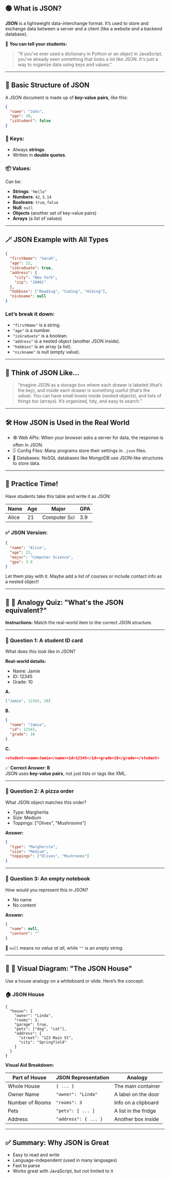 
## 🟢 **What is JSON?**

**JSON** is a lightweight data-interchange format. It’s used to store and exchange data between a server and a client (like a website and a backend database).

💬 **You can tell your students:**
> "If you've ever used a dictionary in Python or an object in JavaScript, you've already seen something that looks a lot like JSON. It's just a way to organize data using keys and values."

---

## 🧱 **Basic Structure of JSON**

A JSON document is made up of **key-value pairs**, like this:

```json
{
  "name": "John",
  "age": 30,
  "isStudent": false
}
```

### 🔑 Keys:
- Always **strings**.
- Written in **double quotes**.

### 📦 Values:
Can be:
- **Strings**: `"Hello"`
- **Numbers**: `42`, `3.14`
- **Booleans**: `true`, `false`
- **Null**: `null`
- **Objects** (another set of key-value pairs)
- **Arrays** (a list of values)

---

## 🪄 **JSON Example with All Types**

```json
{
  "firstName": "Sarah",
  "age": 22,
  "isGraduate": true,
  "address": {
    "city": "New York",
    "zip": "10001"
  },
  "hobbies": ["Reading", "Coding", "Hiking"],
  "nickname": null
}
```

### Let’s break it down:
- `"firstName"` is a string.
- `"age"` is a number.
- `"isGraduate"` is a boolean.
- `"address"` is a nested object (another JSON inside).
- `"hobbies"` is an array (a list).
- `"nickname"` is null (empty value).

---

## 💭 **Think of JSON Like...**

> “Imagine JSON as a storage box where each drawer is labeled (that’s the key), and inside each drawer is something useful (that’s the value). You can have small boxes inside (nested objects), and lists of things too (arrays). It’s organized, tidy, and easy to search.”

---

## 🛠️ **How JSON is Used in the Real World**

- 🕸️ Web APIs: When your browser asks a server for data, the response is often in JSON.
- 🗄️ Config Files: Many programs store their settings in `.json` files.
- 🔌 Databases: NoSQL databases like MongoDB use JSON-like structures to store data.

---

## 🧪 **Practice Time!**
Have students take this table and write it as JSON:

| Name   | Age | Major        | GPA  |
|--------|-----|--------------|------|
| Alice  | 21  | Computer Sci | 3.9  |

### ✅ JSON Version:
```json
{
  "name": "Alice",
  "age": 21,
  "major": "Computer Science",
  "gpa": 3.9
}
```

Let them play with it. Maybe add a list of courses or include contact info as a nested object!

---

## 🧠 **🎯 Analogy Quiz: "What's the JSON equivalent?"**

**Instructions:** Match the real-world item to the correct JSON structure.

---

### 📝 **Question 1: A student ID card**

What does this look like in JSON?

**Real-world details:**
- Name: Jamie
- ID: 12345
- Grade: 10

**A.**  
```json
["Jamie", 12345, 10]
```

**B.**  
```json
{
  "name": "Jamie",
  "id": 12345,
  "grade": 10
}
```

**C.**  
```json
<student><name>Jamie</name><id>12345</id><grade>10</grade></student>
```

✅ **Correct Answer: B**  
JSON uses **key-value pairs**, not just lists or tags like XML.

---

### 📝 **Question 2: A pizza order**

What JSON object matches this order?

- Type: Margherita
- Size: Medium
- Toppings: ["Olives", "Mushrooms"]

**Answer:**
```json
{
  "type": "Margherita",
  "size": "Medium",
  "toppings": ["Olives", "Mushrooms"]
}
```

---

### 📝 **Question 3: An empty notebook**

How would you represent this in JSON?

- No name
- No content

**Answer:**
```json
{
  "name": null,
  "content": ""
}
```

📌 `null` means *no value at all*, while `""` is an *empty string*.

---

## 🧩 **🧭 Visual Diagram: "The JSON House"**

Use a house analogy on a whiteboard or slide. Here’s the concept:

### 🏠 **JSON House**

```
{
  "house": {
    "owner": "Linda",
    "rooms": 3,
    "garage": true,
    "pets": ["dog", "cat"],
    "address": {
      "street": "123 Main St",
      "city": "Springfield"
    }
  }
}
```

**Visual Aid Breakdown:**

| Part of House        | JSON Representation     | Analogy                 |
|----------------------|-------------------------|-------------------------|
| Whole House          | `{ ... }`               | The main container      |
| Owner Name           | `"owner": "Linda"`      | A label on the door     |
| Number of Rooms      | `"rooms": 3`            | Info on a clipboard     |
| Pets                 | `"pets": [ ... ]`       | A list in the fridge    |
| Address              | `"address": { ... }`    | Another box inside      |



---

## ✅ Summary: Why JSON is Great
- Easy to read and write
- Language-independent (used in many languages)
- Fast to parse
- Works great with JavaScript, but not limited to it

